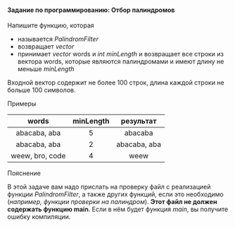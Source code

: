 #### Задание по программированию: Отбор палиндромов ####

Напишите функцию, которая

* называется *PalindromFilter*
* возвращает *vector<string>*
* принимает *vector<string>* words и *int minLength* и возвращает все строки из вектора words, которые являются палиндромами и имеют длину не меньше *minLength*

Входной вектор содержит не более 100 строк, длина каждой строки не больше 100 символов.

Примеры

|              words             |            minLength           |            результат           |
|:------------------------------:|:------------------------------:|:------------------------------:|
| abacaba, aba                   | 5                              |  abacaba                       |
| abacaba, aba                   | 2                              |  abacaba, aba                  |
| weew, bro, code                | 4                              |  weew                          |

Пояснение

В этой задаче вам надо прислать на проверку файл с реализацией функции *PalindromFilter*, а также других функций, если это необходимо (*например, функции проверки на палиндром*). **Этот файл не должен содержать функцию main**. Если в нём будет функция *main*, вы получите ошибку компиляции.
